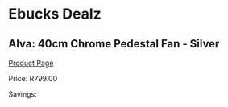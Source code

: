 
# Ebucks Dealz
## Alva: 40cm Chrome Pedestal Fan - Silver
[Product Page](https://www.ebucks.com/web/shop/productSelected.do?prodId=673622932&catId=704982758)

Price: R799.00

Savings: 


	